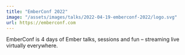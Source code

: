 ```yaml
---
title: "EmberConf 2022"
image: "/assets/images/talks/2022-04-19-emberconf-2022/logo.svg"
url: https://emberconf.com
---
```


EmberConf is 4 days of Ember talks, sessions and fun – streaming live virtually everywhere.
